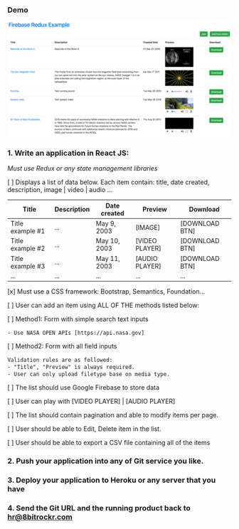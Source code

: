 ### Demo

![Demo app](./demo.png)


### 1. Write an application in React JS:

*Must use Redux or any state management libraries*

[ ] Displays a list of data below. Each item contain: title, date created, description, image | video | audio ...

Title             |  Description    |  Date created   |  Preview          |  Download         |
------------------|-----------------|-----------------|-------------------|-------------------|
Title example #1  |  ...            |  May 9, 2003    |  [IMAGE]          |  [DOWNLOAD BTN]   |
Title example #2  |  ...            |  May 10, 2003   |  [VIDEO PLAYER]   |  [DOWNLOAD BTN]   |
Title example #3  |  ...            |  May 11, 2003   |  [AUDIO PLAYER]   |  [DOWNLOAD BTN]   |
...               |  ...            |  ...            |  ...              |  ...              |

[x] Must use a CSS framework: Bootstrap, Semantics, Foundation...

[ ] User can add an item using ALL OF THE methods listed below:

  [ ] Method1: Form with simple search text inputs
  ```
  - Use NASA OPEN APIs [https://api.nasa.gov]
  ```

  [ ] Method2: Form with all field inputs
  ```
  Validation rules are as followed:
  - "Title", "Preview" is always required.
  - User can only upload filetype base on media type.
  ```
[ ] The list should use Google Firebase to store data

[ ] User can play with [VIDEO PLAYER] | [AUDIO PLAYER]

[ ] The list should contain pagination and able to modify items per page.

[ ] User should be able to Edit, Delete item in the list.

[ ] User should be able to export a CSV file containing all of the items

### 2. Push your application into any of Git service you like.
### 3. Deploy your application to Heroku or any server that you have
### 4. Send the Git URL and the running product back to hr@8bitrockr.com
